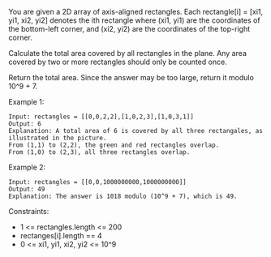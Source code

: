 You are given a 2D array of axis-aligned rectangles. Each rectangle[i] = [xi1, yi1, xi2, yi2] denotes the ith rectangle where (xi1, yi1) are the coordinates of the bottom-left corner, and (xi2, yi2) are the coordinates of the top-right corner.

Calculate the total area covered by all rectangles in the plane. Any area covered by two or more rectangles should only be counted once.

Return the total area. Since the answer may be too large, return it modulo 10^9 + 7.

 

Example 1:
```
Input: rectangles = [[0,0,2,2],[1,0,2,3],[1,0,3,1]]
Output: 6
Explanation: A total area of 6 is covered by all three rectangales, as illustrated in the picture.
From (1,1) to (2,2), the green and red rectangles overlap.
From (1,0) to (2,3), all three rectangles overlap.
```

Example 2:
```
Input: rectangles = [[0,0,1000000000,1000000000]]
Output: 49
Explanation: The answer is 1018 modulo (10^9 + 7), which is 49.
```

Constraints:

- 1 <= rectangles.length <= 200
- rectanges[i].length == 4
- 0 <= xi1, yi1, xi2, yi2 <= 10^9